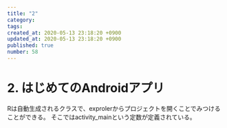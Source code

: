 ```yaml
---
title: "2"
category: 
tags: 
created_at: 2020-05-13 23:18:20 +0900
updated_at: 2020-05-13 23:18:20 +0900
published: true
number: 58
---
```


# 2. はじめてのAndroidアプリ
Rは自動生成されるクラスで、exprolerからプロジェクトを開くことでみつけることができる。
そこではactivity_mainという定数が定義されている。

